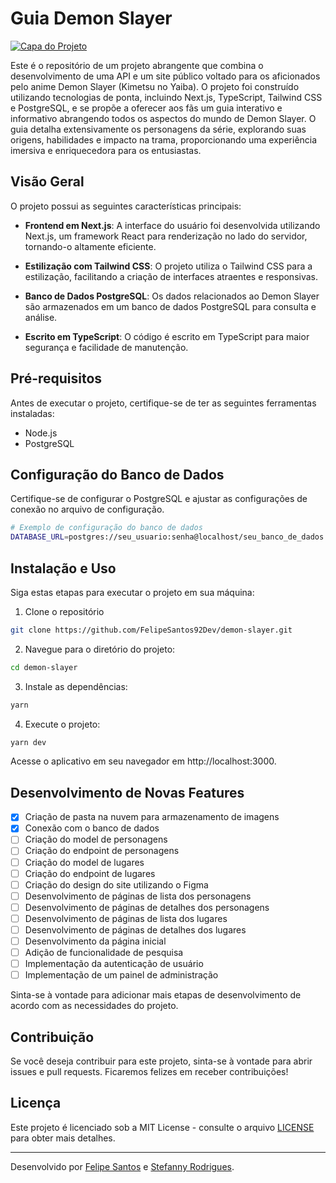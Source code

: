 # Guia Demon Slayer

[![Capa do Projeto](https://static.wikia.nocookie.net/kimetsu-no-yaiba/images/7/75/Anime_Slide.png)](https://github.com/FelipeSantos92Dev/demon-slayer)

Este é o repositório de um projeto abrangente que combina o desenvolvimento de uma API e um site público voltado para os aficionados pelo anime Demon Slayer (Kimetsu no Yaiba). O projeto foi construído utilizando tecnologias de ponta, incluindo Next.js, TypeScript, Tailwind CSS e PostgreSQL, e se propõe a oferecer aos fãs um guia interativo e informativo abrangendo todos os aspectos do mundo de Demon Slayer. O guia detalha extensivamente os personagens da série, explorando suas origens, habilidades e impacto na trama, proporcionando uma experiência imersiva e enriquecedora para os entusiastas.

## Visão Geral

O projeto possui as seguintes características principais:

- **Frontend em Next.js**: A interface do usuário foi desenvolvida utilizando Next.js, um framework React para renderização no lado do servidor, tornando-o altamente eficiente.

- **Estilização com Tailwind CSS**: O projeto utiliza o Tailwind CSS para a estilização, facilitando a criação de interfaces atraentes e responsivas.

- **Banco de Dados PostgreSQL**: Os dados relacionados ao Demon Slayer são armazenados em um banco de dados PostgreSQL para consulta e análise.

- **Escrito em TypeScript**: O código é escrito em TypeScript para maior segurança e facilidade de manutenção.

## Pré-requisitos

Antes de executar o projeto, certifique-se de ter as seguintes ferramentas instaladas:

- Node.js
- PostgreSQL

## Configuração do Banco de Dados

Certifique-se de configurar o PostgreSQL e ajustar as configurações de conexão no arquivo de configuração.

```sh
# Exemplo de configuração do banco de dados
DATABASE_URL=postgres://seu_usuario:senha@localhost/seu_banco_de_dados
```

## Instalação e Uso

Siga estas etapas para executar o projeto em sua máquina:

1. Clone o repositório

```sh
git clone https://github.com/FelipeSantos92Dev/demon-slayer.git
```

2. Navegue para o diretório do projeto:

```sh
cd demon-slayer
```

3. Instale as dependências:

```sh
yarn
```

4. Execute o projeto:

```sh
yarn dev
```

Acesse o aplicativo em seu navegador em http://localhost:3000.

## Desenvolvimento de Novas Features

- [x] Criação de pasta na nuvem para armazenamento de imagens
- [x] Conexão com o banco de dados
- [ ] Criação do model de personagens
- [ ] Criação do endpoint de personagens
- [ ] Criação do model de lugares
- [ ] Criação do endpoint de lugares
- [ ] Criação do design do site utilizando o Figma
- [ ] Desenvolvimento de páginas de lista dos personagens
- [ ] Desenvolvimento de páginas de detalhes dos personagens
- [ ] Desenvolvimento de páginas de lista dos lugares
- [ ] Desenvolvimento de páginas de detalhes dos lugares
- [ ] Desenvolvimento da página inicial
- [ ] Adição de funcionalidade de pesquisa
- [ ] Implementação da autenticação de usuário
- [ ] Implementação de um painel de administração

Sinta-se à vontade para adicionar mais etapas de desenvolvimento de acordo com as necessidades do projeto.

## Contribuição

Se você deseja contribuir para este projeto, sinta-se à vontade para abrir issues e pull requests. Ficaremos felizes em receber contribuições!

## Licença

Este projeto é licenciado sob a MIT License - consulte o arquivo [LICENSE](LICENSE) para obter mais detalhes.

---

Desenvolvido por [Felipe Santos](URL_DO_SEU_SITE) e [Stefanny Rodrigues](URL_DO_SEU_SITE).

